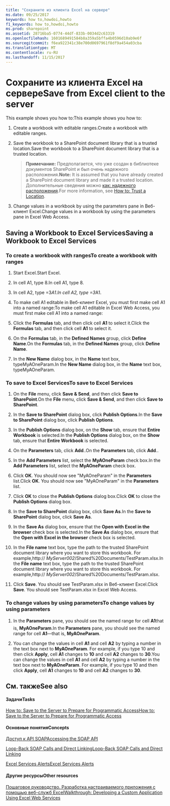 ```yaml
---
title: "Сохраните из клиента Excel на сервере"
ms.date: 09/25/2017
keywords: how to,howdoi,howto
f1_keywords: how to,howdoi,howto
ms.prod: sharepoint
ms.assetid: 28716ba5-0774-44df-833b-0034d2c63319
ms.openlocfilehash: 1601689491584b8a359a5bffa4b0596d10ab9e6f
ms.sourcegitcommit: f6ea922341c38e700d0697961f8df9a454a03cba
ms.translationtype: MT
ms.contentlocale: ru-RU
ms.lasthandoff: 11/15/2017
---
```

# <a name="save-from-excel-client-to-the-server"></a><span data-ttu-id="fa54e-103">Сохраните из клиента Excel на сервере</span><span class="sxs-lookup"><span data-stu-id="fa54e-103">Save from Excel client to the server</span></span>

<span data-ttu-id="fa54e-104">This example shows you how to:</span><span class="sxs-lookup"><span data-stu-id="fa54e-104">This example shows you how to:</span></span>
  
    
    


1. <span data-ttu-id="fa54e-105">Create a workbook with editable ranges.</span><span class="sxs-lookup"><span data-stu-id="fa54e-105">Create a workbook with editable ranges.</span></span>
    
  
2. <span data-ttu-id="fa54e-106">Save the workbook to a SharePoint document library that is a trusted location.</span><span class="sxs-lookup"><span data-stu-id="fa54e-106">Save the workbook to a SharePoint document library that is a trusted location.</span></span>
    
    > <span data-ttu-id="fa54e-107">**Примечание:** Предполагается, что уже создан в библиотеке документов SharePoint и был очень надежного расположения.</span><span class="sxs-lookup"><span data-stu-id="fa54e-107">**Note:** It is assumed that you have already created a SharePoint document library and made it a trusted location.</span></span> <span data-ttu-id="fa54e-108">Дополнительные сведения можно [как: надежного расположения](how-to-trust-a-location.md).</span><span class="sxs-lookup"><span data-stu-id="fa54e-108">For more information, see  [How to: Trust a Location](how-to-trust-a-location.md).</span></span> 
3. <span data-ttu-id="fa54e-109">Change values in a workbook by using the parameters pane in Веб-клиент Excel.</span><span class="sxs-lookup"><span data-stu-id="fa54e-109">Change values in a workbook by using the parameters pane in Excel Web Access.</span></span>
    
  

## <a name="saving-a-workbook-to-excel-services"></a><span data-ttu-id="fa54e-110">Saving a Workbook to Excel Services</span><span class="sxs-lookup"><span data-stu-id="fa54e-110">Saving a Workbook to Excel Services</span></span>


### <a name="to-create-a-workbook-with-ranges"></a><span data-ttu-id="fa54e-111">To create a workbook with ranges</span><span class="sxs-lookup"><span data-stu-id="fa54e-111">To create a workbook with ranges</span></span>


1. <span data-ttu-id="fa54e-112">Start Excel.</span><span class="sxs-lookup"><span data-stu-id="fa54e-112">Start Excel.</span></span>
    
  
2. <span data-ttu-id="fa54e-113">In cell A1, type 8.</span><span class="sxs-lookup"><span data-stu-id="fa54e-113">In cell A1, type 8.</span></span>
    
  
3. <span data-ttu-id="fa54e-114">In cell A2, type =3*A1.</span><span class="sxs-lookup"><span data-stu-id="fa54e-114">In cell A2, type =3*A1.</span></span>
    
  
4. <span data-ttu-id="fa54e-115">To make cell A1 editable in Веб-клиент Excel, you must first make cell A1 into a named range:</span><span class="sxs-lookup"><span data-stu-id="fa54e-115">To make cell A1 editable in Excel Web Access, you must first make cell A1 into a named range:</span></span> 
    
1. <span data-ttu-id="fa54e-116">Click the **Formulas** tab, and then click cell **A1** to select it.</span><span class="sxs-lookup"><span data-stu-id="fa54e-116">Click the **Formulas** tab, and then click cell **A1** to select it.</span></span>
    
  
2. <span data-ttu-id="fa54e-117">On the **Formulas** tab, in the **Defined Names** group, click **Define Name**.</span><span class="sxs-lookup"><span data-stu-id="fa54e-117">On the **Formulas** tab, in the **Defined Names** group, click **Define Name**.</span></span>
    
  
3. <span data-ttu-id="fa54e-118">In the **New Name** dialog box, in the **Name** text box, typeMyAOneParam.</span><span class="sxs-lookup"><span data-stu-id="fa54e-118">In the **New Name** dialog box, in the **Name** text box, typeMyAOneParam.</span></span>
    
  

### <a name="to-save-to-excel-services"></a><span data-ttu-id="fa54e-119">To save to Excel Services</span><span class="sxs-lookup"><span data-stu-id="fa54e-119">To save to Excel Services</span></span>


1. <span data-ttu-id="fa54e-120">On the **File** menu, click **Save &amp; Send**, and then click **Save to SharePoint**.</span><span class="sxs-lookup"><span data-stu-id="fa54e-120">On the **File** menu, click **Save &amp; Send**, and then click **Save to SharePoint**.</span></span> 
    
  
2. <span data-ttu-id="fa54e-121">In the **Save to SharePoint** dialog box, click **Publish Options**.</span><span class="sxs-lookup"><span data-stu-id="fa54e-121">In the **Save to SharePoint** dialog box, click **Publish Options**.</span></span>
    
  
3. <span data-ttu-id="fa54e-122">In the **Publish Options** dialog box, on the **Show** tab, ensure that **Entire Workbook** is selected.</span><span class="sxs-lookup"><span data-stu-id="fa54e-122">In the **Publish Options** dialog box, on the **Show** tab, ensure that **Entire Workbook** is selected.</span></span>
    
  
4. <span data-ttu-id="fa54e-123">On the **Parameters** tab, click **Add**..</span><span class="sxs-lookup"><span data-stu-id="fa54e-123">On the **Parameters** tab, click **Add**..</span></span>
    
  
5. <span data-ttu-id="fa54e-124">In the **Add Parameters** list, select the **MyAOneParam** check box.</span><span class="sxs-lookup"><span data-stu-id="fa54e-124">In the **Add Parameters** list, select the **MyAOneParam** check box.</span></span>
    
  
6. <span data-ttu-id="fa54e-p102">Click **OK**. You should now see "MyAOneParam" in the **Parameters** list.</span><span class="sxs-lookup"><span data-stu-id="fa54e-p102">Click **OK**. You should now see "MyAOneParam" in the **Parameters** list.</span></span>
    
  
7. <span data-ttu-id="fa54e-127">Click **OK** to close the **Publish Options** dialog box.</span><span class="sxs-lookup"><span data-stu-id="fa54e-127">Click **OK** to close the **Publish Options** dialog box.</span></span>
    
  
8. <span data-ttu-id="fa54e-128">In the **Save to SharePoint** dialog box, click **Save As**.</span><span class="sxs-lookup"><span data-stu-id="fa54e-128">In the **Save to SharePoint** dialog box, click **Save As**.</span></span>
    
  
9. <span data-ttu-id="fa54e-129">In the **Save As** dialog box, ensure that the **Open with Excel in the browser** check box is selected.</span><span class="sxs-lookup"><span data-stu-id="fa54e-129">In the **Save As** dialog box, ensure that the **Open with Excel in the browser** check box is selected.</span></span>
    
  
10. <span data-ttu-id="fa54e-p103">In the **File name** text box, type the path to the trusted SharePoint document library where you want to store this workbook. For example,http:// _MyServer002_/Shared%20Documents/TestParam.xlsx.</span><span class="sxs-lookup"><span data-stu-id="fa54e-p103">In the **File name** text box, type the path to the trusted SharePoint document library where you want to store this workbook. For example,http:// _MyServer002_/Shared%20Documents/TestParam.xlsx.</span></span>
    
  
11. <span data-ttu-id="fa54e-p104">Click **Save**. You should see TestParam.xlsx in Веб-клиент Excel.</span><span class="sxs-lookup"><span data-stu-id="fa54e-p104">Click **Save**. You should see TestParam.xlsx in Excel Web Access.</span></span> 
    
  

### <a name="to-change-values-by-using-parameters"></a><span data-ttu-id="fa54e-134">To change values by using parameters</span><span class="sxs-lookup"><span data-stu-id="fa54e-134">To change values by using parameters</span></span>


1. <span data-ttu-id="fa54e-135">In the **Parameters** pane, you should see the named range for cell **A1**that is, **MyAOneParam**.</span><span class="sxs-lookup"><span data-stu-id="fa54e-135">In the **Parameters** pane, you should see the named range for cell **A1**—that is, **MyAOneParam**.</span></span> 
    
  
2. <span data-ttu-id="fa54e-p105">You can change the values in cell **A1** and cell **A2** by typing a number in the text box next to **MyAOneParam**. For example, if you type 10 and then click **Apply**, cell **A1** changes to **10** and cell **A2** changes to **30**.</span><span class="sxs-lookup"><span data-stu-id="fa54e-p105">You can change the values in cell **A1** and cell **A2** by typing a number in the text box next to **MyAOneParam**. For example, if you type 10 and then click **Apply**, cell **A1** changes to **10** and cell **A2** changes to **30**.</span></span> 
    
  

## <a name="see-also"></a><span data-ttu-id="fa54e-138">См. также</span><span class="sxs-lookup"><span data-stu-id="fa54e-138">See also</span></span>


#### <a name="tasks"></a><span data-ttu-id="fa54e-139">Задачи</span><span class="sxs-lookup"><span data-stu-id="fa54e-139">Tasks</span></span>


  
    
    
 [<span data-ttu-id="fa54e-140">How to: Save to the Server to Prepare for Programmatic Access</span><span class="sxs-lookup"><span data-stu-id="fa54e-140">How to: Save to the Server to Prepare for Programmatic Access</span></span>](how-to-save-to-the-server-to-prepare-for-programmatic-access.md)
#### <a name="concepts"></a><span data-ttu-id="fa54e-141">Основные понятия</span><span class="sxs-lookup"><span data-stu-id="fa54e-141">Concepts</span></span>


  
    
    
 [<span data-ttu-id="fa54e-142">Доступ к API SOAP</span><span class="sxs-lookup"><span data-stu-id="fa54e-142">Accessing the SOAP API</span></span>](accessing-the-soap-api.md)
  
    
    
 [<span data-ttu-id="fa54e-143">Loop-Back SOAP Calls and Direct Linking</span><span class="sxs-lookup"><span data-stu-id="fa54e-143">Loop-Back SOAP Calls and Direct Linking</span></span>](loop-back-soap-calls-and-direct-linking.md)
  
    
    
 [<span data-ttu-id="fa54e-144">Excel Services Alerts</span><span class="sxs-lookup"><span data-stu-id="fa54e-144">Excel Services Alerts</span></span>](excel-services-alerts.md)
#### <a name="other-resources"></a><span data-ttu-id="fa54e-145">Другие ресурсы</span><span class="sxs-lookup"><span data-stu-id="fa54e-145">Other resources</span></span>


  
    
    
 [<span data-ttu-id="fa54e-146">Пошаговое руководство. Разработка настраиваемого приложения с помощью веб-служб Excel</span><span class="sxs-lookup"><span data-stu-id="fa54e-146">Walkthrough: Developing a Custom Application Using Excel Web Services</span></span>](walkthrough-developing-a-custom-application-using-excel-web-services.md)
